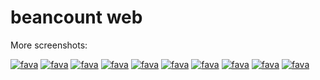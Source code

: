 # beancount web

More screenshots:

[![fava](https://raw.githubusercontent.com/aumayr/fava/master/util/screenshots/screenshot-01.png)](#screenshot01)
[![fava](https://raw.githubusercontent.com/aumayr/fava/master/util/screenshots/screenshot-02.png)](#screenshot02)
[![fava](https://raw.githubusercontent.com/aumayr/fava/master/util/screenshots/screenshot-03.png)](#screenshot03)
[![fava](https://raw.githubusercontent.com/aumayr/fava/master/util/screenshots/screenshot-04.png)](#screenshot04)
[![fava](https://raw.githubusercontent.com/aumayr/fava/master/util/screenshots/screenshot-05.png)](#screenshot05)
[![fava](https://raw.githubusercontent.com/aumayr/fava/master/util/screenshots/screenshot-06.png)](#screenshot06)
[![fava](https://raw.githubusercontent.com/aumayr/fava/master/util/screenshots/screenshot-07.png)](#screenshot07)
[![fava](https://raw.githubusercontent.com/aumayr/fava/master/util/screenshots/screenshot-08.png)](#screenshot08)
[![fava](https://raw.githubusercontent.com/aumayr/fava/master/util/screenshots/screenshot-09.png)](#screenshot09)
[![fava](https://raw.githubusercontent.com/aumayr/fava/master/util/screenshots/screenshot-10.png)](#screenshot10)
